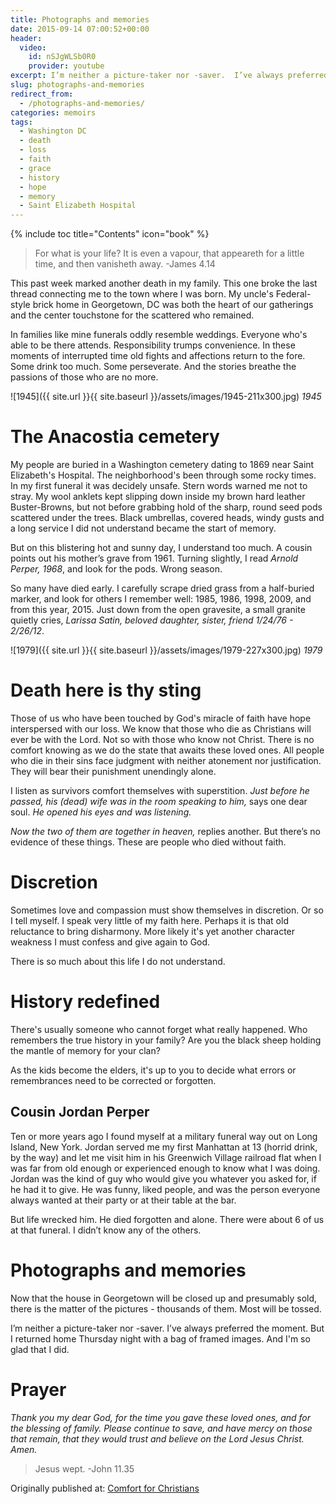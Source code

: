 ```yaml
---
title: Photographs and memories
date: 2015-09-14 07:00:52+00:00
header:
  video:
    id: nSJgWLSb0R0
    provider: youtube
excerpt: I’m neither a picture-taker nor -saver.  I’ve always preferred the moment.  But I returned home Thursday night with a bag of framed images.  And I'm so glad that I did.  [...]
slug: photographs-and-memories
redirect_from:
  - /photographs-and-memories/
categories: memoirs
tags:
  - Washington DC
  - death
  - loss
  - faith
  - grace
  - history
  - hope
  - memory
  - Saint Elizabeth Hospital
---
```

{% include toc title="Contents" icon="book" %}
> For what is your life? It is even a vapour, that appeareth for a little time, and then vanisheth away. -James 4.14

This past week marked another death in my family.  This one broke the last thread connecting me to the town where I was born.  My uncle's Federal-style brick home in Georgetown, DC was both the heart of our gatherings and the center touchstone for the scattered who remained.

In families like mine funerals oddly resemble weddings. Everyone who's able to be there attends. Responsibility trumps convenience.  In these moments of interrupted time old fights and affections return to the fore.  Some drink too much.  Some perseverate.  And the stories breathe the passions of those who are no more.

![1945]({{ site.url }}{{ site.baseurl }}/assets/images/1945-211x300.jpg)
*1945*

# The Anacostia cemetery
My people are buried in a Washington cemetery dating to 1869 near Saint Elizabeth's Hospital. The neighborhood's been through some rocky times.  In my first funeral it was decidely unsafe.  Stern words warned me not to stray.  My wool anklets kept slipping down inside my brown hard leather Buster-Browns, but not before grabbing hold of the sharp, round seed pods scattered under the trees. Black umbrellas, covered heads, windy gusts and a long service I did not understand became the start of memory.

But on this blistering hot and sunny day, I understand too much.  A cousin points out his mother’s grave from 1961.  Turning slightly, I read _Arnold Perper, 1968_, and look for the pods.  Wrong season.

So many have died early. I carefully scrape dried grass from a half-buried marker, and look for others I remember well: 1985, 1986, 1998, 2009, and from this year, 2015.  Just down from the open gravesite, a small granite quietly cries, _Larissa Satin, beloved daughter, sister, friend 1/24/76 - 2/26/12_.

![1979]({{ site.url }}{{ site.baseurl }}/assets/images/1979-227x300.jpg)
*1979*

# Death here is thy sting

Those of us who have been touched by God's miracle of faith have hope interspersed with our loss.  We know that those who die as Christians will ever be with the Lord.  Not so with those who know not Christ.  There is no comfort knowing as we do the state that awaits these loved ones.  All people who die in their sins face judgment with neither atonement nor justification.  They will bear their punishment unendingly alone.

I listen as survivors comfort themselves with superstition. _Just before he passed, his (dead) wife was in the room speaking to him,_ says one dear soul.  _He opened his eyes and was listening._

_Now the two of them are together in heaven,_ replies another.  But there’s no evidence of these things. These are people who died without faith.

# Discretion

Sometimes love and compassion must show themselves in discretion.  Or so I tell myself.  I speak very little of my faith here.  Perhaps it is that old reluctance to bring disharmony.  More likely it's yet another character weakness I must confess and give again to God.

There is so much about this life I do not understand.

# History redefined

There's usually someone who cannot forget what really happened.  Who remembers the true history in your family?  Are you the black sheep holding the mantle of memory for your clan?

As the kids become the elders, it's up to you to decide what errors or remembrances need to be corrected or forgotten.

## Cousin Jordan Perper

Ten or more years ago I found myself at a military funeral way out on Long Island, New York.  Jordan served me my first Manhattan at 13 (horrid drink, by the way) and let me visit him in his Greenwich Village railroad flat when I was far from old enough or experienced enough to know what I was doing.  Jordan was the kind of guy who would give you whatever you asked for, if he had it to give.  He was funny, liked people, and was the person everyone always wanted at their party or at their table at the bar.

But life wrecked him.  He died forgotten and alone.  There were about 6 of us at that funeral.  I didn’t know any of the others.

# Photographs and memories

Now that the house in Georgetown will be closed up and presumably sold, there is the matter of the pictures - thousands of them.  Most will be tossed.

I’m neither a picture-taker nor -saver.  I’ve always preferred the moment.  But I returned home Thursday night with a bag of framed images.  And I'm so glad that I did.

# Prayer

_Thank you my dear God, for the time you gave these loved ones, and for the blessing of family.  Please continue to save, and have mercy on those that remain, that they would trust and believe on the Lord Jesus Christ.  Amen._

> Jesus wept.  -John 11.35

<div>Originally published at: <a href='http://www.alecsatin.com/'>Comfort for Christians</a></div>
